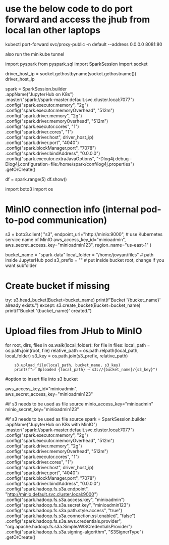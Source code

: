 # use the below code to do port forward and access the jhub from local lan other laptops


kubectl port-forward svc/proxy-public -n default --address 0.0.0.0 8081:80

also run the minikube tunnel


import pyspark
from pyspark.sql import SparkSession
import socket


driver_host_ip = socket.gethostbyname(socket.gethostname())
driver_host_ip

spark = SparkSession.builder \
    .appName("JupyterHub on K8s") \
    .master("spark://spark-master.default.svc.cluster.local:7077") \
    .config("spark.executor.memory", "2g") \
    .config("spark.executor.memoryOverhead", "512m") \
    .config("spark.driver.memory", "2g") \
    .config("spark.driver.memoryOverhead", "512m") \
    .config("spark.executor.cores", "1") \
    .config("spark.driver.cores", "1") \
    .config("spark.driver.host", driver_host_ip) \
    .config("spark.driver.port", "4040") \
    .config("spark.blockManager.port", "7078") \
    .config("spark.driver.bindAddress", "0.0.0.0") \
    .config("spark.executor.extraJavaOptions", "-Dlog4j.debug -Dlog4j.configuration=file:/home/spark/conf/log4j.properties") \
    .getOrCreate()



df = spark.range(5)
df.show()


import boto3
import os

# MinIO connection info (internal pod-to-pod communication)
s3 = boto3.client(
    "s3",
    endpoint_url="http://minio:9000",  # use Kubernetes service name of MinIO
    aws_access_key_id="minioadmin",
    aws_secret_access_key="minioadmin123",
    region_name="us-east-1"
)

bucket_name = "spark-data"
local_folder = "/home/jovyan/files"  # path inside JupyterHub pod
s3_prefix = ""  # put inside bucket root, change if you want subfolder

# Create bucket if missing
try:
    s3.head_bucket(Bucket=bucket_name)
    print(f"Bucket '{bucket_name}' already exists.")
except:
    s3.create_bucket(Bucket=bucket_name)
    print(f"Bucket '{bucket_name}' created.")

# Upload files from JHub to MinIO

for root, dirs, files in os.walk(local_folder):
    for file in files:
        local_path = os.path.join(root, file)
        relative_path = os.path.relpath(local_path, local_folder)
        s3_key = os.path.join(s3_prefix, relative_path)

        s3.upload_file(local_path, bucket_name, s3_key)
        print(f"✅ Uploaded {local_path} → s3://{bucket_name}/{s3_key}")



#option to insert file into s3 bucket

aws_access_key_id="minioadmin",
aws_secret_access_key="minioadmin123"

#if s3 needs to be used as file source
minio_access_key="minioadmin"
minio_secret_key="minioadmin123"

#if s3 needs to be used as file source
spark = SparkSession.builder \
    .appName("JupyterHub on K8s with MinIO") \
    .master("spark://spark-master.default.svc.cluster.local:7077") \
    .config("spark.executor.memory", "2g") \
    .config("spark.executor.memoryOverhead", "512m") \
    .config("spark.driver.memory", "2g") \
    .config("spark.driver.memoryOverhead", "512m") \
    .config("spark.executor.cores", "1") \
    .config("spark.driver.cores", "1") \
    .config("spark.driver.host", driver_host_ip) \
    .config("spark.driver.port", "4040") \
    .config("spark.blockManager.port", "7078") \
    .config("spark.driver.bindAddress", "0.0.0.0") \
    .config("spark.hadoop.fs.s3a.endpoint", "http://minio.default.svc.cluster.local:9000") \
    .config("spark.hadoop.fs.s3a.access.key", "minioadmin") \
    .config("spark.hadoop.fs.s3a.secret.key", "minioadmin123") \
    .config("spark.hadoop.fs.s3a.path.style.access", "true") \
    .config("spark.hadoop.fs.s3a.connection.ssl.enabled", "false") \
    .config("spark.hadoop.fs.s3a.aws.credentials.provider", "org.apache.hadoop.fs.s3a.SimpleAWSCredentialsProvider") \
    .config("spark.hadoop.fs.s3a.signing-algorithm", "S3SignerType") \
    .getOrCreate()

